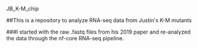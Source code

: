 JB_K-M_chip

##This is a repository to analyze RNA-seq data from Justin's K-M mutants

###I started with the raw .fastq files from his 2019 paper and re-analyzed the data through the nf-core RNA-seq pipeline.

